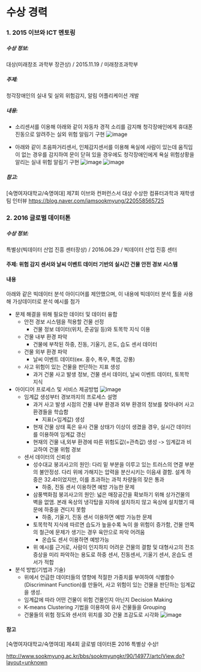 # 수상 경력

### 1. 2015 이브와 ICT 멘토링

##### 수상 정보:
대상(미래창조 과학부 장관상) / 2015.11.19 / 미래창조과학부

##### 주제: 
청각장애인의 실내 및 실외 위험감지, 알림 어플리케이션 개발

##### 내용:
- 소리센서를 이용해 아래와 같이 자동차 경적 소리를 감지해 청각장애인에게 휴대폰 진동으로 알려주는 실외 위험 알림기 구현
![image](https://github.com/DSOL-KIM/portfolio/assets/79909496/72e9d449-0c05-4ead-813e-6bde1109c03d)

- 아래와 같이 초음파거리센서, 인체감지센서를 이용해 욕실에 사람이 있는데 움직임이 없는 경우를 감지하여 문이 닫혀 있을 경우에도 청각장애인에게 욕실 위험상황을 알리는 실내 위험 알림기 구현
![image](https://github.com/DSOL-KIM/portfolio/assets/79909496/01138269-ffcd-43ae-9b7e-3e0e6afd2796)
![image](https://github.com/DSOL-KIM/portfolio/assets/79909496/875a91d5-f07e-4571-b6ef-8df00c6122b7)

##### 참고: 
[숙명여자대학교/숙명여대] 제7회 이브와 컨퍼런스서 대상 수상한 컴퓨터과학과 재학생팀 인터뷰
https://blog.naver.com/iamsookmyung/220558565725

### 2. 2016 글로벌 데이터톤

##### 수상 정보:
특별상(빅데이터 산업 진흥 센터장상) / 2016.06.29 / 빅데이터 산업 진흥 센터

#### 주제: 위험 감지 센서와 날씨 이벤트 데이터 기반의 실시간 건물 안전 경보 시스템

#### 내용
아래와 같은 빅데이터 분석 아이디어를 제안했으며, 이 내용에 빅데이터 분석 툴을 사용해 가상데이터로 분석 예시를 첨가
- 문제 해결을 위해 필요한 데이터 및 데이터 융합
  - 안전 경보 시스템을 적용할 건물 선정
    - 건물 정보 데이터(위치, 준공일 등)와 토목학 지식 이용
  - 건물 내부 환경 파악
    - 건물에 부착된 하중, 진동, 기울기, 온도, 습도 센서 데이터 
  - 건물 외부 환경 파악
    - 날씨 이벤트 데이터(ex. 홍수, 폭우, 폭염, 강풍)
  - 사고 위험이 있는 건물을 판단하는 지표 생성
    - 과거 건물 사고 발생 정보, 건물 센서 데이터, 날씨 이벤트 데이터, 토목학 지식
- 아이디어 프로세스 및 서비스 제공방법
![image](https://github.com/DSOL-KIM/portfolio/assets/79909496/cead0f81-7f37-4fcc-8111-ecc4b7ccdc2b)
  - 임계값 생성부터 경보까지의 프로세스 설명
    - 과거 사고 발생 시점의 건물 내부 환경과 외부 환경의 정보를 찾아내어 사고 환경들을 학습함
      - 지표(=임계값) 생성
    - 현재 건물 상태 혹은 유사 건물 상태가 이상이 생겼을 경우, 실시간 데이터를 이용하여 임계값 갱신
    - 현재의 건물 내,외부 환경에 따른 위험도값(=관측값) 생성 -> 임계값과 비교하여 건물 위험 경보
  - 센서 데이터의 신뢰성
    - 성수대교 붕괴사고의 원인: 다리 밑 부분을 이루고 있는 트러스의 연결 부분의 불안정성. 다리 위에 가해지는 압력을 분산시키는 이음새 결함. 설계 하중은 32.4t이었지만, 이를 초과하는 과적 차량들의 잦은 통과
      - 하중, 진동 센서 이용하면 예방 가능한 문제
    - 삼풍백화점 붕괴사고의 원인: 넓은 매장공간을 확보하기 위해 상가건물의 벽을 없앰. 본래 옥상의 냉각탑을 지하에 설치하지 않고 옥상에 설치했기 때문에 하중을 견디지 못함
      - 하중, 기울기, 진동 센서 이용하면 예방 가능한 문제
    - 토목학적 지식에 따르면 습도가 높을수록 녹이 쓸 위험이 증가함, 건물 안쪽의 철근에 문제가 생기는 경우 육안으로 파악 어려움
      - 온습도 센서 이용하면 예방가능
    - 위 예시를 근거로, 사람이 인지하지 어려운 건물의 결함 및 대형사고의 전조증상을 미리 파악하는 용도로 하중 센서, 진동센서, 기울기 센서, 온습도 센서가 적합
- 분석 방법(기법과 기술)
  - 위에서 언급한 데이터들의 영향에 적절한 가중치를 부여하여 식별함수(Discriminant Function)를 만들어, 사고 위험이 있는 건물을 판단하는 임계값을 생성.
  - 임계값에 따라 어떤 건물이 위험 건물인지 아닌지 Decision Making
  - K-means Clustering 기법을 이용하여 유사 건물들을 Grouping
  - 건물들의 위험 정도와 센서의 위치를 3D 건물 조감도로 시각화
  ![image](https://github.com/DSOL-KIM/portfolio/assets/79909496/818f3bbd-8b43-4b9c-87c6-a00e9536f349)

#### 참고
[숙명여자대학교/숙명여대] 제4회 글로벌 데이터톤 2016 특별상 수상!

http://www.sookmyung.ac.kr/bbs/sookmyungkr/90/14977/artclView.do?layout=unknown

